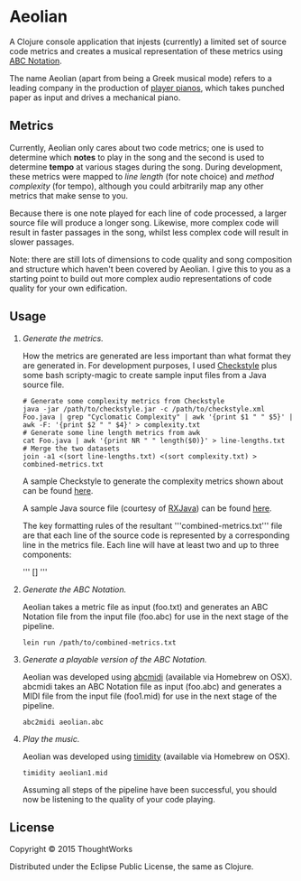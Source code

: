 # Aeolian

A Clojure console application that injests (currently) a limited set of source code metrics and creates a musical representation of these metrics using [ABC Notation][1].

The name Aeolian (apart from being a Greek musical mode) refers to a leading company in the production of [player pianos][2], which takes punched paper as input and drives a mechanical piano.

## Metrics

Currently, Aeolian only cares about two code metrics; one is used to determine which __notes__ to play in the song and the second is used to determine __tempo__ at various stages during the song.  During development, these metrics were mapped to _line length_ (for note choice) and _method complexity_ (for tempo), although you could arbitrarily map any other metrics that make sense to you.

[1]: http://abcnotation.com/
[2]: https://en.wikipedia.org/wiki/Player_piano

Because there is one note played for each line of code processed, a larger source file will produce a longer song.  Likewise, more complex code will result in faster passages in the song, whilst less complex code will result in slower passages.

Note: there are still lots of dimensions to code quality and song composition and structure which haven't been covered by Aeolian.  I give this to you as a starting point to build out more complex audio representations of code quality for your own edification.

## Usage

1. _Generate the metrics._

	How the metrics are generated are less important than what format they are generated in.  For development purposes, I used [Checkstyle][5] plus some bash scripty-magic to create sample input files from a Java source file.  

	```
	# Generate some complexity metrics from Checkstyle
	java -jar /path/to/checkstyle.jar -c /path/to/checkstyle.xml Foo.java | grep "Cyclomatic Complexity" | awk '{print $1 " " $5}' | awk -F: '{print $2 " " $4}' > complexity.txt
	# Generate some line length metrics from awk
	cat Foo.java | awk '{print NR " " length($0)}' > line-lengths.txt
	# Merge the two datasets
	join -a1 <(sort line-lengths.txt) <(sort complexity.txt) > combined-metrics.txt
	```

	A sample Checkstyle to generate the complexity metrics shown about can be found [here](resources/checkstyle.xml).

	A sample Java source file (courtesy of [RXJava][6]) can be found [here](resources/Notification.java).

	The key formatting rules of the resultant '''combined-metrics.txt''' file are that each line of the source code is represented by a corresponding line in the metrics file.  Each line will have at least two and up to three components:

	'''
	<line number> <line length> [<change in complexity>]
	'''

2. _Generate the ABC Notation._

	Aeolian takes a metric file as input (foo.txt) and generates an ABC Notation file from the input file (foo.abc) for use in the next stage of the pipeline.

	```
	lein run /path/to/combined-metrics.txt
	```

3. _Generate a playable version of the ABC Notation._

	Aeolian was developed using [abcmidi][3] (available via Homebrew on OSX).  abcmidi takes an ABC Notation file as input (foo.abc) and generates a MIDI file from the input file (foo1.mid) for use in the next stage of the pipeline.

	```
	abc2midi aeolian.abc
	```

4. _Play the music._  

	Aeolian was developed using [timidity][4] (available via Homebrew on OSX).

	```
	timidity aeolian1.mid
	```

	Assuming all steps of the pipeline have been successful, you should now be listening to the quality of your code playing.

## License

Copyright © 2015 ThoughtWorks

Distributed under the Eclipse Public License, the same as Clojure.

[3]: http://ifdo.pugmarks.com/~seymour/runabc/top.html
[4]: http://timidity.sourceforge.net/
[5]: http://checkstyle.sourceforge.net/
[6]: https://github.com/ReactiveX/RxJava
